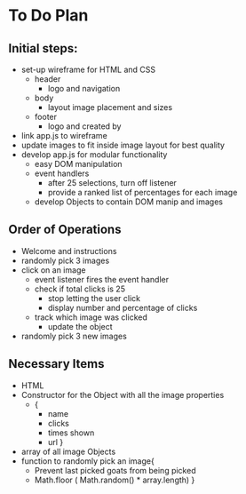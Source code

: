 # To Do Plan
## Initial steps:
* set-up wireframe for HTML and CSS
  * header
    * logo and navigation
  * body
    * layout image placement and sizes
  * footer
    * logo and created by
* link app.js to wireframe
* update images to fit inside image layout for best quality
* develop app.js for modular functionality
  * easy DOM manipulation
  * event handlers
    * after 25 selections, turn off listener
    * provide a ranked list of percentages for each image
  * develop Objects to contain DOM manip and images
  
## Order of Operations
* Welcome and instructions
* randomly pick 3 images
* click on an image
  * event listener fires the event handler
  * check if total clicks is 25
    * stop letting the user click
    * display number and percentage of clicks
  * track which image was clicked
    * update the object
* randomly pick 3 new images

## Necessary Items
* HTML
* Constructor for the Object with all the image properties
  * {
    * name
    * clicks
    * times shown
    * url
  }
* array of all image Objects
* function to randomly pick an image{
  * Prevent last picked goats from being picked
  * Math.floor ( Math.random() * array.length)
}
